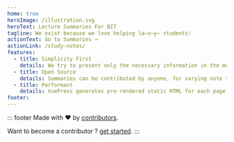 ```yaml
---
home: true
heroImage: /illustration.svg
heroText: Lecture Summaries For BIT
tagline: We exist because we love helping la̶z̶y̶ students!
actionText: Go to Summaries →
actionLink: /study-notes/
features:
  - title: Simplicity First
    details: We try to present only the necessary information in the most understandable way.
  - title: Open Source
    details: Summaries can be contributed by anyone, for varying note taking techniques and explanations.
  - title: Performant
    details: VuePress generates pre-rendered static HTML for each page, and runs as an SPA once a page is loaded.
footer:
---
```


::: footer
Made with :heart: by [contributors](/contributors).

Want to become a contributor ? [get started](/contributing).
:::
